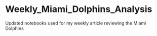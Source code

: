 # Weekly_Miami_Dolphins_Analysis
Updated notebooks used for my weekly article reviewing the Miami Dolphins

